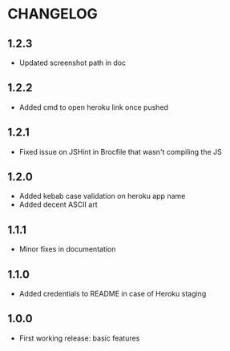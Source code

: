 # CHANGELOG  

## 1.2.3
- Updated screenshot path in doc

## 1.2.2
- Added cmd to open heroku link once pushed

## 1.2.1
- Fixed issue on JSHint in Brocfile that wasn't compiling the JS

## 1.2.0
- Added kebab case validation on heroku app name
- Added decent ASCII art

## 1.1.1
- Minor fixes in documentation

## 1.1.0
- Added credentials to README in case of Heroku staging  

## 1.0.0
- First working release: basic features  
